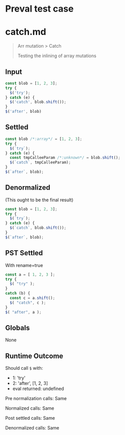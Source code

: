 # Preval test case

# catch.md

> Arr mutation > Catch
>
> Testing the inlining of array mutations

## Input

`````js filename=intro
const blob = [1, 2, 3];
try {
  $('try');
} catch (e) {
  $('catch', blob.shift());
}
$('after', blob)
`````


## Settled


`````js filename=intro
const blob /*:array*/ = [1, 2, 3];
try {
  $(`try`);
} catch (e) {
  const tmpCalleeParam /*:unknown*/ = blob.shift();
  $(`catch`, tmpCalleeParam);
}
$(`after`, blob);
`````


## Denormalized
(This ought to be the final result)

`````js filename=intro
const blob = [1, 2, 3];
try {
  $(`try`);
} catch (e) {
  $(`catch`, blob.shift());
}
$(`after`, blob);
`````


## PST Settled
With rename=true

`````js filename=intro
const a = [ 1, 2, 3 ];
try {
  $( "try" );
}
catch (b) {
  const c = a.shift();
  $( "catch", c );
}
$( "after", a );
`````


## Globals


None


## Runtime Outcome


Should call `$` with:
 - 1: 'try'
 - 2: 'after', [1, 2, 3]
 - eval returned: undefined

Pre normalization calls: Same

Normalized calls: Same

Post settled calls: Same

Denormalized calls: Same
